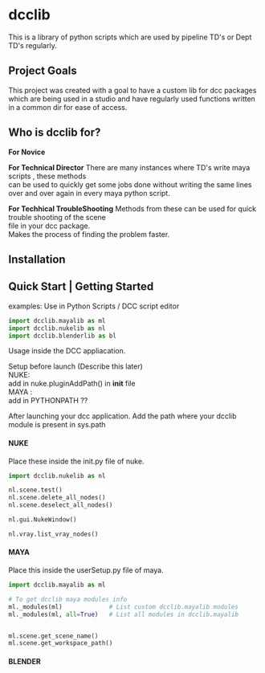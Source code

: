 # dcclib

This is a library of python scripts which are used by pipeline TD's or
Dept TD's regularly.

## Project Goals
This project was created with a goal to have a custom lib for dcc packages
which are being used in a studio and have regularly used functions written
in a common dir for ease of access.

## Who is dcclib for?

**For Novice**

**For Technical Director**
There are many instances where TD's write maya scripts , these methods  
can be used to quickly get some jobs done without writing the same lines  
over and over again in every maya python script.

**For Techhical TroubleShooting**
Methods from these can be used for quick trouble shooting of the scene  
file in your dcc package.  
Makes the process of finding the problem faster.

## Installation

## Quick Start | Getting Started

examples:
Use in Python Scripts / DCC script editor
``` python
import dcclib.mayalib as ml
import dcclib.nukelib as nl
import dcclib.blenderlib as bl
```
Usage inside the DCC appliacation.

Setup before launch  (Describe this later)  
NUKE:  
    add in nuke.pluginAddPath() in __init__ file  
MAYA :  
    add in PYTHONPATH ??

After launching your dcc application.
    Add the path where your dcclib module is present in sys.path


#### NUKE
Place these inside the init.py file of nuke.
``` python
import dcclib.nukelib as nl

nl.scene.test()
nl.scene.delete_all_nodes()
nl.scene.deselect_all_nodes()

nl.gui.NukeWindow()

nl.vray.list_vray_nodes()
```

#### MAYA
Place this inside the userSetup.py file of maya.
``` python
import dcclib.mayalib as ml

# To get dcclib maya modules info
ml._modules(ml)             # List custom dcclib.mayalib modules
ml._modules(ml, all=True)   # List all modules in dcclib.mayalib


ml.scene.get_scene_name()
ml.scene.get_workspace_path()
```

#### BLENDER




